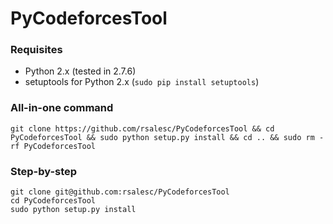 # PyCodeforcesTool

### Requisites
  * Python 2.x (tested in 2.7.6)
  * setuptools for Python 2.x (`sudo pip install setuptools`)

### All-in-one command
```
git clone https://github.com/rsalesc/PyCodeforcesTool && cd PyCodeforcesTool && sudo python setup.py install && cd .. && sudo rm -rf PyCodeforcesTool
```

### Step-by-step
```
git clone git@github.com:rsalesc/PyCodeforcesTool
cd PyCodeforcesTool
sudo python setup.py install
```
